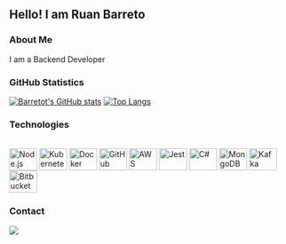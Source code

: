 ## Hello! I am Ruan Barreto

### About Me

I am a Backend Developer

### GitHub Statistics

[![Barretot's GitHub stats](https://github-readme-stats.vercel.app/api?username=barretot&show_icons=true&theme=radical)](https://github.com/barretot)
[![Top Langs](https://github-readme-stats.vercel.app/api/top-langs/?username=barretot&layout=compact&langs_count=7&theme=radical)](https://github.com/barretot)

### Technologies

<div style="display: inline_block"><br>
  <img align="center" alt="Node.js" height="40" width="50" src="https://cdn.jsdelivr.net/gh/devicons/devicon/icons/nodejs/nodejs-original.svg" />
    <img align="center" alt="Kubernetes" height="40" width="50" src="https://cdn.jsdelivr.net/gh/devicons/devicon/icons/kubernetes/kubernetes-plain.svg" />
    <img align="center" alt="Docker" height="40" width="50" src="https://cdn.jsdelivr.net/gh/devicons/devicon/icons/docker/docker-original.svg" />
    <img align="center" alt="GitHub Actions" height="40" width="50" src="https://cdn.jsdelivr.net/gh/devicons/devicon/icons/github/github-original.svg" />
    <img align="center" alt="AWS" height="40" width="50" src="https://cdn.jsdelivr.net/gh/devicons/devicon/icons/amazonwebservices/amazonwebservices-original.svg" />
    <img align="center" alt="Jest" height="40" width="50" src="https://cdn.jsdelivr.net/gh/devicons/devicon/icons/jest/jest-plain.svg" />
    <img align="center" alt="C#" height="40" width="50" src="https://cdn.jsdelivr.net/gh/devicons/devicon/icons/csharp/csharp-original.svg" />
    <img align="center" alt="MongoDB" height="40" width="50" src="https://cdn.jsdelivr.net/gh/devicons/devicon/icons/mongodb/mongodb-original.svg" />
    <img align="center" alt="Kafka" height="40" width="50" src="https://cdn.jsdelivr.net/gh/devicons/devicon/icons/apachekafka/apachekafka-original.svg" />
   <img align="center" alt="Bitbucket" height="40" width="50" src="https://cdn.jsdelivr.net/gh/devicons/devicon/icons/bitbucket/bitbucket-original.svg" />

</div>

### Contact

<div> 
  <a href="https://www.linkedin.com/in/ruan-barreto-6253b1181/" target="_blank">
    <img src="https://img.shields.io/badge/-LinkedIn-%230077B5?style=for-the-badge&logo=linkedin&logoColor=white" target="_blank" />
  </a> 
</div>
